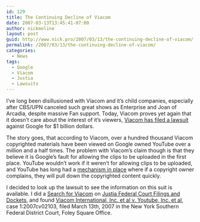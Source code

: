```yaml
---
id: 129
title: The Continuing Decline of Viacom
date: 2007-03-13T13:45:41-07:00
author: nickmoline
layout: post
guid: http://www.nick.pro/2007/03/13/the-continuing-decline-of-viacom/
permalink: /2007/03/13/the-continuing-decline-of-viacom/
categories:
  - News
tags:
  - Google
  - Viacom
  - Justia
  - Lawsuits
---
```

I&#8217;ve long been disillusioned with Viacom and it&#8217;s child companies, especially after CBS/UPN canceled such great shows as Enterprise and Joan of Arcadia, despite massive Fan support. Today, Viacom proves yet again that it doesn&#8217;t care about the interest of it&#8217;s viewers, [Viacom has filed a lawsuit](https://www.cbsnews.com/news/viacom-sues-youtube-google-for-1b/) against Google for $1 billion dollars. 

<!--more-->

The story goes, that according to Viacom, over a hundred thousand Viacom copyrighted materials have been viewed on Google owned YouTube over a million and a half times. The problem with Viacom&#8217;s claim though is that they believe it is Google&#8217;s fault for allowing the clips to be uploaded in the first place. YouTube wouldn&#8217;t work if it weren&#8217;t for allowing clips to be uploaded, and YouTube has long had a [mechanism in place](http://www.google.com/support/youtube/bin/answer.py?answer=58127) where if a copyright owner complains, they will pull down the copyrighted content quickly.

I decided to look up the lawsuit to see the information on this suit is available. I did a [Search for Viacom](https://dockets.justia.com/search?query=Viacom) on [Justia Federal Court Filings and Dockets](https://dockets.justia.com/), and found [Viacom International, Inc. et al v. Youtube, Inc. et al](https://dockets.justia.com/docket/new-york/nysdce/1:2007cv02103/302164), case 1:2007cv02103, filed March 13th, 2007 in the New York Southern Federal District Court, Foley Square Office.